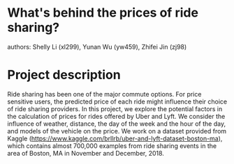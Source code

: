 # What's behind the prices of ride sharing?

authors: Shelly Li (xl299), Yunan Wu (yw459), Zhifei Jin (zj98)

# Project description

Ride sharing has been one of the major commute options. For price sensitive users, the predicted price of each ride might influence their choice of ride sharing providers.
In this project, we explore the potential factors in the calculation of prices for rides offered by Uber and Lyft. We consider the influence of weather, distance, the day of the week and the hour of the day, and models of the vehicle on the price. We work on a dataset provided from Kaggle (https://www.kaggle.com/brllrb/uber-and-lyft-dataset-boston-ma), which contains almost 700,000 examples from ride sharing events in the area of Boston, MA in November and December, 2018.
